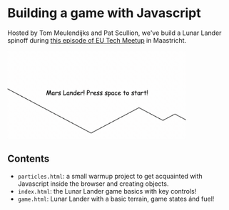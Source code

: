 # Building a game with Javascript

Hosted by Tom Meulendijks and Pat Scullion, we've build a Lunar Lander spinoff during [this episode of EU Tech Meetup](https://www.meetup.com/nl-NL/EuregioTechMeetup/events/284399713/) in Maastricht.

<img src="assets/result.gif" alt="a screencapture of the the resulting javascript game" width="400">

## Contents
* `particles.html`: a small warmup project to get acquainted with Javascript inside the browser and creating objects.
* `index.html`: the Lunar Lander game basics with key controls!
* `game.html`: Lunar Lander with a basic terrain, game states ánd fuel!